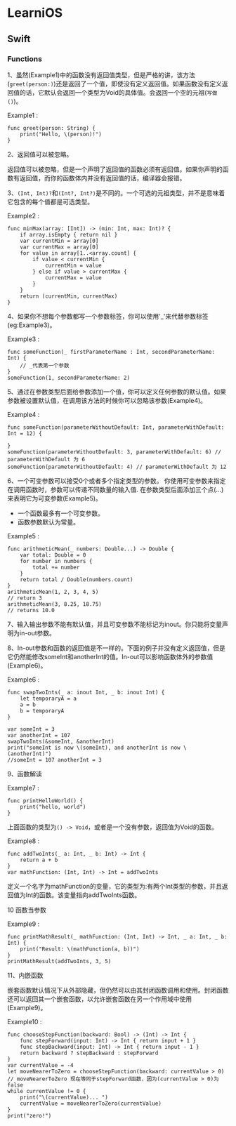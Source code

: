 # LearniOS

## Swift

### Functions

1、虽然(Example1)中的函数没有返回值类型，但是严格的讲，该方法(`greet(person:)`)还是返回了一个值，即使没有定义返回值。如果函数没有定义返回值的话，它默认会返回一个类型为Void的具体值。会返回一个空的元祖(`写做()`)。

Example1 :

```
func greet(person: String) {
    print("Hello, \(person)!")
}
```

2、返回值可以被忽略。

返回值可以被忽略，但是一个声明了返回值的函数必须有返回值。如果你声明的函数有返回值，而你的函数体内并没有返回值的话，编译器会报错。

3、`(Int, Int)?`和`(Int?, Int?)`是不同的。一个可选的元祖类型，并不是意味着它包含的每个值都是可选类型。

Example2 :
```
func minMax(array: [Int]) -> (min: Int, max: Int)? {
    if array.isEmpty { return nil }
    var currentMin = array[0]
    var currentMax = array[0]
    for value in array[1..<array.count] {
        if value < currentMin {
            currentMin = value
        } else if value > currentMax {
            currentMax = value
        }
    }
    return (currentMin, currentMax)
}
```

4、如果你不想每个参数都写一个参数标签，你可以使用'_'来代替参数标签(eg:Example3)。

Example3 :

```
func someFunction(_ firstParameterName : Int, secondParameterName: Int) {
    // _代表第一个参数
}
someFunction(1, secondParameterName: 2)
```

5、通过在参数类型后面给参数添加一个值，你可以定义任何参数的默认值。如果参数被设置默认值，在调用该方法的时候你可以忽略该参数(Example4)。

Example4 :

```
func someFunction(parameterWithoutDefault: Int, parameterWithDefault: Int = 12) {

}
someFunction(parameterWithoutDefault: 3, parameterWithDefault: 6) // parameterWithDefault 为 6
someFunction(parameterWithoutDefault: 4) // parameterWithDefault 为 12
```

6、一个可变参数可以接受0个或者多个指定类型的参数。 你使用可变参数来指定在调用函数时，参数可以传递不同数量的输入值. 在参数类型后面添加三个点(...)来表明它为可变参数(Example5)。

* 一个函数最多有一个可变参数。
* 函数参数默认为常量。

Example5 :

```
func arithmeticMean(_ numbers: Double...) -> Double {
    var total: Double = 0
    for number in numbers {
        total += number
    }
    return total / Double(numbers.count)
}
arithmeticMean(1, 2, 3, 4, 5)
// return 3
arithmeticMean(3, 8.25, 18.75)
// returns 10.0
```

7、输入输出参数不能有默认值，并且可变参数不能标记为inout。你只能将变量声明为in-out参数。

8、In-out参数和函数的返回值是不一样的。下面的例子并没有定义返回值，但是它仍然能修改someInt和anotherInt的值。In-out可以影响函数体外的参数值(Example6)。

Example6 :
```
func swapTwoInts(_ a: inout Int, _ b: inout Int) {
    let temporaryA = a
    a = b
    b = temporaryA
}

var someInt = 3
var anotherInt = 107
swapTwoInts(&someInt, &anotherInt)
print("someInt is now \(someInt), and anotherInt is now \(anotherInt)")
//someInt = 107 anotherInt = 3
```

9、函数解读

Example7 :

```
func printHelloWorld() {
    print("hello, world")
}
```

上面函数的类型为`() -> Void`，或者是一个没有参数，返回值为Void的函数。

Example8 :

```
func addTwoInts(_ a: Int, _ b: Int) -> Int {
    return a + b
}
var mathFunction: (Int, Int) -> Int = addTwoInts
```

定义一个名字为mathFunction的变量，它的类型为:有两个Int类型的参数，并且返回值为Int的函数。该变量指向addTwoInts函数。

10 函数当参数

Example9 : 

```
func printMathResult(_ mathFunction: (Int, Int) -> Int, _ a: Int, _ b: Int) {
    print("Result: \(mathFunction(a, b))")
}
printMathResult(addTwoInts, 3, 5)
```

11、内嵌函数

嵌套函数默认情况下从外部隐藏，但仍然可以由其封闭函数调用和使用。封闭函数还可以返回其一个嵌套函数，以允许嵌套函数在另一个作用域中使用(Example9)。

Example10 :

```
func chooseStepFunction(backward: Bool) -> (Int) -> Int {
    func stepForward(input: Int) -> Int { return input + 1 }
    func stepBackward(input: Int) -> Int { return input - 1 }
    return backward ? stepBackward : stepForward
}
var currentValue = -4
let moveNearerToZero = chooseStepFunction(backward: currentValue > 0)
// moveNearerToZero 现在等同于stepForward函数，因为(currentValue > 0)为false
while currentValue != 0 {
    print("\(currentValue)... ")
    currentValue = moveNearerToZero(currentValue)
}
print("zero!")
```
